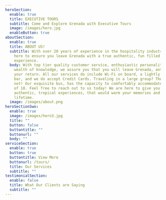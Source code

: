 ```yaml
---
heroSection:
  enable: true
  title: EXECUTIVE TOURS
  subtitle: Come and Explore Grenada with Executive Tours
  image: /images/hero.jpg
  enableButton: true
aboutSection:
  enable: true
  title: ABOUT US!​
  subtitle: With over 20 years of experience in the hospitality industry, we are
    here to ensure you leave Grenada with a true authentic, fun filled
    experience.
  body: With top tier quality customer service, enthusiastic personality, and a
    wealth of knowledge, we assure you that you will leave Grenada, anticipating
    your return. All our services do include Wi-Fi on board, a lightly stocked
    bar, and we do accept Credit Cards. Traveling in a large group? Then worry
    not! Our exquisite bus, has the capacity to comfortably accommodate a group
    of 18. Feel free to reach out to us today! We are here to give you an
    authentic, tropical experiences, that would warm your memories and last a
    lifetime.
  image: /images/about.png
heroSectionSwo:
  enable: true
  image: /images/hero3.jpg
  title: ""
  button: false
  buttontitle: ""
  buttonurl: ""
  body: ""
serviceSection:
  enable: true
  button: true
  buttontitle: View More
  buttonurl: /tours/
  title: Our Services
  subtitle: ""
testimonialSection:
  enable: false
  title: What Our Clients are Saying
  subtitle: ""
---
```

